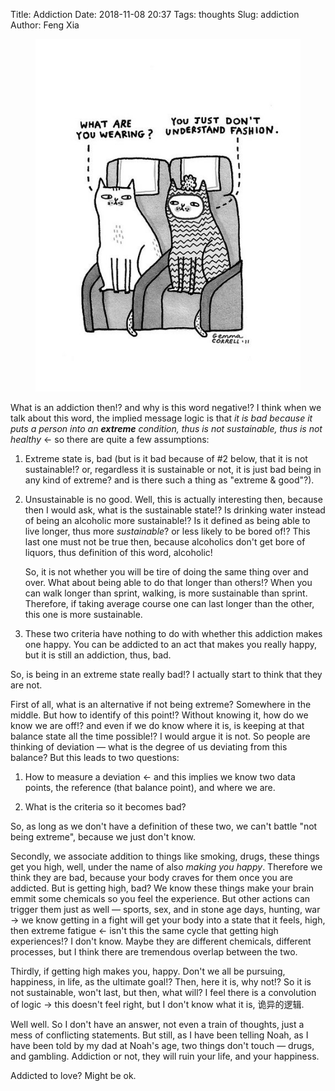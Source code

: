 Title: Addiction
Date: 2018-11-08 20:37
Tags: thoughts
Slug: addiction
Author: Feng Xia


<figure class="col l5 m6 s12">
  <img src="images/understand%20fashion.jpg"/>
</figure>

What is an addiction then!? and why is this word negative!? I
think when we talk about this word, the implied message logic is that
_it is bad because it puts a person into an **extreme** condition,
thus is not sustainable, thus is not healthy_ &larr; so there are
quite a few assumptions:

1. Extreme state is, bad (but is it bad because of #2 below, that it
   is not sustainable!? or, regardless it is sustainable or not, it is
   just bad being in any kind of extreme? and is there such a thing as
   "extreme & good"?).
   
2. Unsustainable is no good. Well, this is actually interesting then,
   because then I would ask, what is the sustainable state!? Is
   drinking water instead of being an alcoholic more sustainable!? Is
   it defined as being able to live longer, thus more _sustainable_?
   or less likely to be bored of!? This last one must not be true
   then, because alcoholics don't get bore of liquors, thus definition
   of this word, alcoholic!
   
   So, it is not whether you will be tire of doing the same thing over
   and over. What about being able to do that longer than others!?
   When you can walk longer than sprint, walking, is more sustainable
   than sprint. Therefore, if taking average course one can last
   longer than the other, this one is more sustainable.
   
3. These two criteria have nothing to do with whether this addiction
   makes one happy. You can be addicted to an act that makes you
   really happy, but it is still an addiction, thus, bad.
   
So, is being in an extreme state really bad!? I actually start to think
that they are not.

First of all, what is an alternative if not being extreme? Somewhere
in the middle. But how to identify of this point!? Without knowing it,
how do we know we are off!? and even if we do know where it is, is
keeping at that balance state all the time possible!? I would argue it
is not. So people are thinking of deviation &mdash; what is the degree
of us deviating from this balance? But this leads to two questions:

1. How to measure a deviation &larr; and this implies we know two data
   points, the reference (that balance point), and where we are.
   
2. What is the criteria so it becomes bad?

So, as long as we don't have a definition of these two, we can't
battle "not being extreme", because we just don't know.

Secondly, we associate addition to things like smoking, drugs, these
things get you high, well, under the name of also _making you
happy_. Therefore we think they are bad, because your body craves for
them once you are addicted. But is getting high, bad? We know these
things make your brain emmit some chemicals so you feel the
experience. But other actions can trigger them just as well &mdash;
sports, sex, and in stone age days, hunting, war &rarr; we know
getting in a fight will get your body into a state that it feels,
high, then extreme fatigue &larr; isn't this the same cycle that
getting high experiences!? I don't know. Maybe they are different
chemicals, different processes, but I think there are tremendous
overlap between the two.

Thirdly, if getting high makes you, happy. Don't we all be pursuing,
happiness, in life, as the ultimate goal!? Then, here it is, why not!?
So it is not sustainable, won't last, but then, what will? I feel
there is a convolution of logic &rarr; this doesn't feel right, but I
don't know what it is, 诡异的逻辑.

Well well. So I don't have an answer, not even a train of thoughts,
just a mess of conflicting statements. But still, as I have been
telling Noah, as I have been told by my dad at Noah's age, two things
don't touch &mdash; drugs, and gambling. Addiction or not, they will
ruin your life, and your happiness.

Addicted to love? Might be ok.
